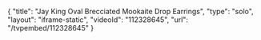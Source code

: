 {
    "title": "Jay King Oval Brecciated Mookaite Drop Earrings",
    "type": "solo",
    "layout": "iframe-static",
    "videoId": "112328645",
    "url": "\/tvpembed\/112328645"
}